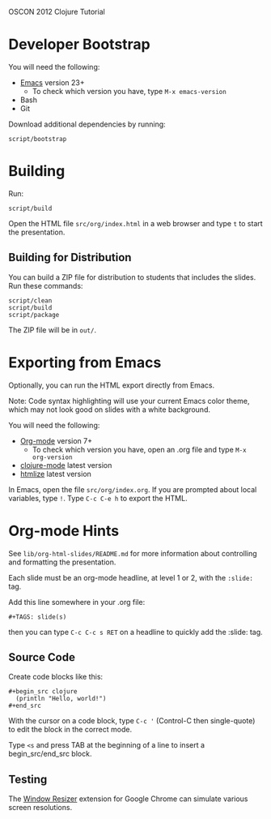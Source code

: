 OSCON 2012 Clojure Tutorial

Developer Bootstrap
========================================

You will need the following:

* [Emacs](http://www.gnu.org/software/emacs/) version 23+
  * To check which version you have, type `M-x emacs-version`
* Bash
* Git

Download additional dependencies by running:

    script/bootstrap


Building
========================================

Run:

    script/build

Open the HTML file `src/org/index.html` in a web browser and
type `t` to start the presentation.


Building for Distribution
-------------------------

You can build a ZIP file for distribution to students that includes
the slides. Run these commands:

    script/clean
    script/build
    script/package

The ZIP file will be in `out/`.


Exporting from Emacs
========================================

Optionally, you can run the HTML export directly from Emacs.

Note: Code syntax highlighting will use your current Emacs color
theme, which may not look good on slides with a white background.

You will need the following:

* [Org-mode](http://orgmode.org/) version 7+
  * To check which version you have, open an .org file and type `M-x org-version`
* [clojure-mode](https://github.com/technomancy/clojure-mode) latest version
* [htmlize](http://www.emacswiki.org/emacs/Htmlize) latest version

In Emacs, open the file `src/org/index.org`. If you are
prompted about local variables, type `!`. Type `C-c C-e h` to export
the HTML.

Org-mode Hints
========================================

See `lib/org-html-slides/README.md` for more information about
controlling and formatting the presentation.

Each slide must be an org-mode headline, at level 1 or 2, with the
`:slide:` tag.

Add this line somewhere in your .org file:

    #+TAGS: slide(s)

then you can type `C-c C-c s RET` on a headline to quickly add the :slide: tag.


Source Code
--------------------

Create code blocks like this:

    #+begin_src clojure
      (println "Hello, world!")
    #+end_src

With the cursor on a code block, type `C-c '` (Control-C then
single-quote) to edit the block in the correct mode.

Type `<s` and press TAB at the beginning of a line to insert a
begin_src/end_src block.


Testing
--------------------

The [Window Resizer](https://chrome.google.com/webstore/detail/kkelicaakdanhinjdeammmilcgefonfh)
extension for Google Chrome can simulate various screen resolutions.